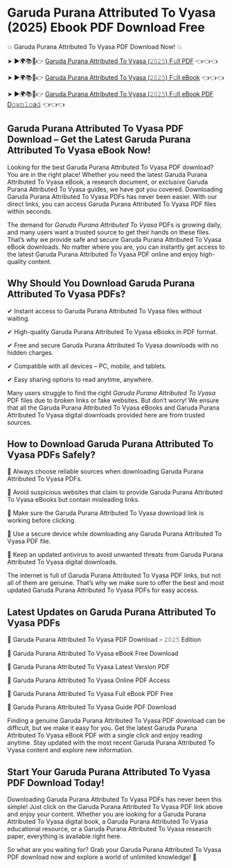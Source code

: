 # Garuda Purana Attributed To Vyasa (2025) Ebook PDF Download Free

💥 Garuda Purana Attributed To Vyasa PDF Download Now! 💥

➤ ►🌍📚📱👉 [Garuda Purana Attributed To Vyasa (𝟸𝟶𝟸𝟻) F𝚞ll PDF](https://getpdf.xyz/garuda-purana-attributed-to-vyasa) 👈👈👈


➤ ►🌍📚📱👉 [Garuda Purana Attributed To Vyasa (𝟸𝟶𝟸𝟻) F𝚞ll eBook](https://getpdf.xyz/garuda-purana-attributed-to-vyasa) 👈👈👈


➤ ►🌍📚📱👉 [Garuda Purana Attributed To Vyasa (𝟸𝟶𝟸𝟻) F𝚞ll eBook PDF D𝚘𝚠𝚗𝚕𝚘a𝚍](https://getpdf.xyz/garuda-purana-attributed-to-vyasa) 👈👈👈


## Garuda Purana Attributed To Vyasa PDF Download – Get the Latest Garuda Purana Attributed To Vyasa eBook Now!

Looking for the best Garuda Purana Attributed To Vyasa PDF download? You are in the right place! Whether you need the latest Garuda Purana Attributed To Vyasa eBook, a research document, or exclusive Garuda Purana Attributed To Vyasa guides, we have got you covered. Downloading Garuda Purana Attributed To Vyasa PDFs has never been easier. With our direct links, you can access Garuda Purana Attributed To Vyasa PDF files within seconds.

The demand for *Garuda Purana Attributed To Vyasa* PDFs is growing daily, and many users want a trusted source to get their hands on these files. That’s why we provide safe and secure Garuda Purana Attributed To Vyasa eBook downloads. No matter where you are, you can instantly get access to the latest Garuda Purana Attributed To Vyasa PDF online and enjoy high-quality content.

## Why Should You Download Garuda Purana Attributed To Vyasa PDFs?

✔ Instant access to Garuda Purana Attributed To Vyasa files without waiting.

✔ High-quality Garuda Purana Attributed To Vyasa eBooks in PDF format.

✔ Free and secure Garuda Purana Attributed To Vyasa downloads with no hidden charges.

✔ Compatible with all devices – PC, mobile, and tablets.

✔ Easy sharing options to read anytime, anywhere.

Many users struggle to find the right *Garuda Purana Attributed To Vyasa* PDF files due to broken links or fake websites. But don’t worry! We ensure that all the Garuda Purana Attributed To Vyasa eBooks and Garuda Purana Attributed To Vyasa digital downloads provided here are from trusted sources.

## How to Download Garuda Purana Attributed To Vyasa PDFs Safely?

📌 Always choose reliable sources when downloading Garuda Purana Attributed To Vyasa PDFs.

📌 Avoid suspicious websites that claim to provide Garuda Purana Attributed To Vyasa eBooks but contain misleading links.

📌 Make sure the Garuda Purana Attributed To Vyasa download link is working before clicking.

📌 Use a secure device while downloading any Garuda Purana Attributed To Vyasa PDF file.

📌 Keep an updated antivirus to avoid unwanted threats from Garuda Purana Attributed To Vyasa digital downloads.

The internet is full of Garuda Purana Attributed To Vyasa PDF links, but not all of them are genuine. That’s why we make sure to offer the best and most updated Garuda Purana Attributed To Vyasa PDFs for easy access.

## Latest Updates on Garuda Purana Attributed To Vyasa PDFs

🔹 Garuda Purana Attributed To Vyasa PDF Download – 𝟸𝟶𝟸𝟻 Edition

🔹 Garuda Purana Attributed To Vyasa eBook Free Download

🔹 Garuda Purana Attributed To Vyasa Latest Version PDF

🔹 Garuda Purana Attributed To Vyasa Online PDF Access

🔹 Garuda Purana Attributed To Vyasa Full eBook PDF Free

🔹 Garuda Purana Attributed To Vyasa Guide PDF Download

Finding a genuine Garuda Purana Attributed To Vyasa PDF download can be difficult, but we make it easy for you. Get the latest Garuda Purana Attributed To Vyasa eBook PDF with a single click and enjoy reading anytime. Stay updated with the most recent Garuda Purana Attributed To Vyasa content and explore new information.

## Start Your Garuda Purana Attributed To Vyasa PDF Download Today!

Downloading Garuda Purana Attributed To Vyasa PDFs has never been this simple! Just click on the Garuda Purana Attributed To Vyasa PDF link above and enjoy your content. Whether you are looking for a Garuda Purana Attributed To Vyasa digital book, a Garuda Purana Attributed To Vyasa educational resource, or a Garuda Purana Attributed To Vyasa research paper, everything is available right here.

So what are you waiting for? Grab your Garuda Purana Attributed To Vyasa PDF download now and explore a world of unlimited knowledge! 🚀